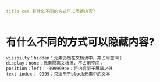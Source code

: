 ```yaml
---
title css 有什么不同的方式可以隐藏内容?
---
```


# 有什么不同的方式可以隐藏内容?

```css
visibilty：hidden：元素仍然在文档流中，并占用空间；
display：none：元素脱离文档流，不占用空间；
position：left：-999999px：将内容至于屏幕之外
text-index：-9999：只适用于block元素中的文本
```
